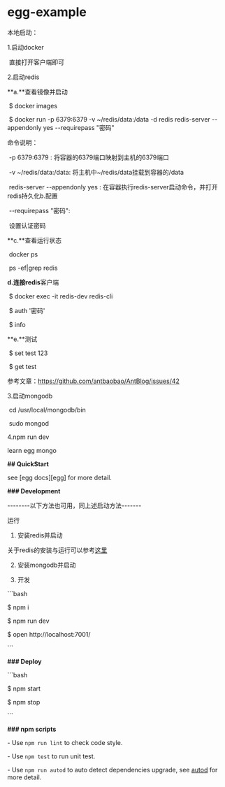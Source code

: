 

# egg-example



本地启动：

1.启动docker

​	直接打开客户端即可

2.启动redis

**a.**查看镜像并启动

​	$ docker images

​	$ docker run -p 6379:6379 -v ~/redis/data:/data  -d redis redis-server --appendonly yes --requirepass "密码"



命令说明：

​	-p 6379:6379 : 将容器的6379端口映射到主机的6379端口

​	-v ~/redis/data:/data: 将主机中~/redis/data挂载到容器的/data

​	redis-server --appendonly yes : 在容器执行redis-server启动命令，并打开redis持久化b.配置

​	--requirepass "密码":

​	设置认证密码



**c.**查看运行状态

​	docker ps

​	ps -ef|grep redis



**d.**连接**redis**客户端

​	$ docker exec -it redis-dev redis-cli

​	$ auth '密码'

​	$ info

**e.**测试

​	$ set test 123

​	$ get test

参考文章：https://github.com/antbaobao/AntBlog/issues/42



3.启动mongodb

​	cd /usr/local/mongodb/bin

​	sudo mongod

4.npm run dev



learn egg mongo



**## QuickStart**



<!-- add docs here for user -->



see [egg docs][egg] for more detail.



**### Development**

--------以下方法也可用，同上述启动方法-------

运行



1. 安装redis并启动

关于redis的安装与运行可以参考[这里](https://github.com/antbaobao/AntBlog/issues/42)

2. 安装mongodb并启动

3. 开发



\```bash

$ npm i

$ npm run dev

$ open http://localhost:7001/

\```



**### Deploy**



\```bash

$ npm start

$ npm stop

\```



**### npm scripts**



\- Use `npm run lint` to check code style.

\- Use `npm test` to run unit test.

\- Use `npm run autod` to auto detect dependencies upgrade, see [autod](https://www.npmjs.com/package/autod) for more detail.